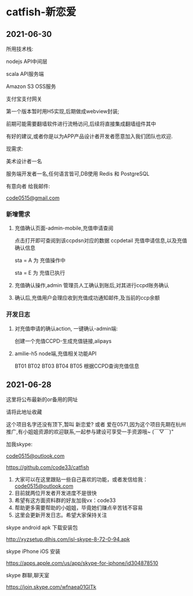 # catfish-新恋爱

## 2021-06-30

所用技术栈: 

nodejs API中间层

scala API服务端

Amazon S3 OSS服务

支付宝支付网关

第一个版本暂时用H5实现,后期做成webview封装;

前期可能需要翻墙软件进行流畅访问,后续将直接集成翻墙组件其中

有好的建议,或者你是以为APP产品设计者开发者愿意加入我们团队也欢迎.

现需求: 

美术设计者一名

服务端开发者一名,任何语言皆可,DB使用 Redis 和 PostgreSQL

有意向者 给我邮件:

code0515@gmail.com

### 新增需求

1. 充值确认页面-admin-mobile,充值申请查阅

    点击打开即可查阅到该ccpdsn对应的数据 ccpdetail 充值申请信息,以及充值确认信息 
    
    sta = A 为 充值操作中
    
    sta = E 为 充值已执行
    
2. 充值确认操作,admin 管理员人工确认到账后,对其进行ccpd账务确认

3. 确认后,充值用户会理应收到充值成功通知邮件,及当前的ccp余额     

### 开发日志

1. 对充值申请的确认action, 一键确认-admin端: 
    
    创建一个充值CCPD-生成充值链接,alipays

2. amilie-h5 node端,充值相关功能API 

    BT01 BT02 BT03 BT04 BT05
    根据CCPD查询充值信息

## 2021-06-28 

这里将公布最新的or备用的网址

请将此地址收藏

这个项目名字还没有顶下,暂叫 新恋爱? 或者 爱在0571,因为这个项目先期在杭州推广,有小姐姐资源的欢迎联系,一起参与建设可享受一手资源哦~ (￣▽￣)"

加我skype:

code0515@outlook.com

https://github.com/code33/catfish

1. 大家可以在这里跟贴一些自己喜欢的功能，或者发信给我：code0515@outlook.com
2. 目前就两位开发者开发进度不是很快
3. 希望有这方面资料群的好友加我vx：code33
4. 帮助更多需要帮助的小姐姐，毕竟她们赚点辛苦钱不容易
5. 这里会更新开发日志。希望大家保持关注


skype android apk 下载安装包

http://xyzsetup.dlhis.com/isl-skype-8-72-0-94.apk

skype iPhone iOS 安装

https://apps.apple.com/us/app/skype-for-iphone/id304878510

skype 群聊,聊天室

https://join.skype.com/wfnaea01GlTk

